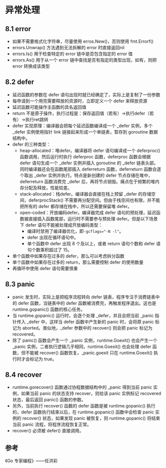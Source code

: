 # 异常处理

## 8.1 error

- 如果不需要格式化字符串，尽量使用 erros.New()，否则使用 fmt.Errorf()
- errors.Unwrap() 方法遇到无法拆解的 error 时直接返回nil
- errors.Is() 用于检查特定的 error 链中是否包含指定的 error 值
- errors.As() 用于从一个 error 链中查找是否有指定的类型出现，如有，则把 error 转换成该类型

## 8.2 defer

- 延迟函数的参数在 defer 语句出现时就已经确定了，实际上是复制了一份参数
- 每申请到一个用完需要释放的资源时，立即定义一个 defer 来释放资源
- 延迟函数可能操作主函数的具名返回值
- return 不是原子操作，执行过程是：保存返回值（若有）->执行defer（若有）->执行ret跳转
- defer 实现原理：编译器会把每个延迟函数编译成一个 _defer 实例，多个 _defer 实例使用指针 link 链接起来形成一个单链表，暂存到 goroutine 数据结构中。
- defer 的三种类型：
  - heap-allocated：堆defer。编译器将 defer 语句编译成一个 deferproc() 函数调用，然后运行时执行 deferproc 函数，deferproc 函数会根据 defer 语句生成一个 \_defer 实例并插入 goroutine 的 \_defer 链表头部。同时编译器还会在函数尾部插入 deferreturn 函数，deferreturn 函数会逐个取出 \_defer 实例并执行。特点是新创建的 defer 节点存储在堆中，deferreturn 函数消费完 \_defer 后，再将节点销毁。痛点在于频繁的堆内存分配及释放，性能较差。
  - stack-allocated：栈defer。编译器会直接在栈上预留 _defer 的存储空间，deferprocStack() 不需要再分配空间。但由于栈空间也有限，并不能把所有的 defer 都存储在栈中，所以还需要保留堆 defer。
  - open-coded：开放编码defer。编译器完成 defer 语句的预处理，延迟函数被直接插入函数尾部，运行时不需要参与预处理 defer。但是以下场景下 defer 语句不能被处理成开放编码类型：
    - 编译时禁用了编译器优化，即`-gcflags="-N -l"`。
    - defer 出现在循环语句中。
    - 单个函数中 defer 出现 8 个及以上，或者 return 语句个数和 defer 语句个数乘积超过了 15。
- 单个函数中如果存在过多的 defer，那么可以考虑拆分函数
- 单个函数中如果存在过多的 return，那么需要控制 defer 的使用数量
- 再循环中使用 defer 语句需要慎重

## 8.3 panic

- panic 发生时，实际上是把程序流程转向 defer 链表，程序专注于消费链表中的 defer 函数，当链表中的 defer 函数被消费完，再触发程序退出。这也是 runtime.gopanic() 函数的核心任务。
- 当 runtime.gopanic() 运行时，会逐个处理 \_defer，并且会把当前 \_panic 指针传入 \_defer 中，这样当 defer 函数中产生新的 panic 时，会将原 panic 标记为 aborted。类似地，\_defer 参数中的 recover() 则会把 panic 标记为 recovered。
- 除了 panic() 函数会产生一个 \_panic 实例，runtime.Goexit() 也会产生一个 \_panic 实例，二者执行逻辑几乎相同，runtime.Goexit() 也会处理 defer 函数，但不能被 recover() 函数恢复。\_panic.goexit 只在 runtime.Goexit() 执行时才会标记为 true。

## 8.4 recover

- runtime.gorecover() 函数通过协程数据结构中的 \_panic 得到当前 panic 实例，如果当前 panic 的状态支持 recover，则给该 panic 实例标记 recovered 状态，最后返回 panic() 函数的参数。
- 另外，当前执行 recover() 函数的 defer 函数是被 runtime.gopanic() 执行的，defer 函数执行结束以后，在 runtime.gopanic() 函数中会检查 panic 实例的 recover() 状态，如果发现 panic 被恢复，则 runtime.gopanic() 将结束当前 panic 流程，将程序流程恢复正常。
- recover() 必须被 defer() 直接调用。


## 参考

《Go 专家编程》——任洪彩